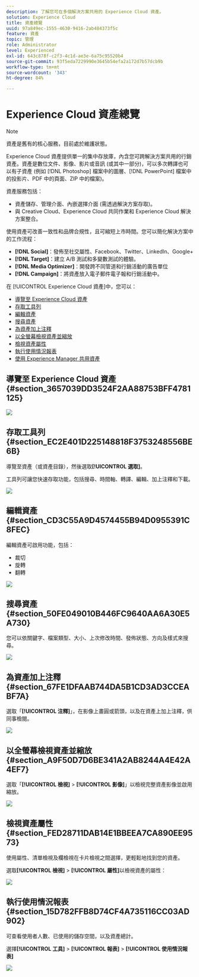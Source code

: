 ```yaml
---
description: 了解您可在多個解決方案共用的 Experience Cloud 資產。
solution: Experience Cloud
title: 資產總覽
uuid: 97a849ec-1555-4630-9416-2ab484373f5c
feature: 資產
topic: 管理
role: Administrator
level: Experienced
exl-id: 643c878f-c2f3-4c1d-ae3e-6a75c95520b4
source-git-commit: 93f5eda7229990e3645b54efa2a172d7b57dcb9b
workflow-type: tm+mt
source-wordcount: '343'
ht-degree: 84%

---
```


# Experience Cloud 資產總覽

>[!NOTE]
>
>資產是舊有的核心服務，目前處於維護狀態。

Experience Cloud 資產提供單一的集中存放庫，內含您可跨解決方案共用的行銷資產。資產是數位文件、影像、影片或音訊 (或其中一部分)，可以多次轉譯也可以有子資產 (例如 [!DNL Photoshop] 檔案中的圖層、[!DNL PowerPoint] 檔案中的投影片、PDF 中的頁面、ZIP 中的檔案)。

資產服務包括：

* 資產儲存、管理介面、內嵌選擇介面 (需透過解決方案存取)。
* 與 Creative Cloud、Experience Cloud 共同作業和 Experience Cloud 解決方案整合。

使用資產可改善一致性和品牌合規性，且可縮短上市時間。您可以簡化解決方案中的工作流程：

* **[!DNL Social]**：發佈至社交屬性、Facebook、Twitter、LinkedIn、Google+
* **[!DNL Target]**：建立 A/B 測試和多變數測試的體驗。
* **[!DNL Media Optimizer]**：開發跨不同管道和行銷活動的廣告單位
* **[!DNL Campaign]**：將資產放入電子郵件電子報和行銷活動中。

在 [!UICONTROL Experience Cloud 資產]中，您可以：

* [導覽至 Experience Cloud 資產](experience-cloud-assets.md#section_3657039DD3524F2AA88753BFF4781125)
* [存取工具列](experience-cloud-assets.md#section_EC2E401D225148818F3753248556BE6B)
* [編輯資產](experience-cloud-assets.md#section_CD3C55A9D4574455B94D0955391C8FEC)
* [搜尋資產](experience-cloud-assets.md#section_50FE049010B446FC9640AA6A30E5A730)
* [為資產加上注釋](experience-cloud-assets.md#section_67FE1DFAAB744DA5B1CD3AD3CCEABF7A)
* [以全螢幕檢視資產並縮放](experience-cloud-assets.md#section_A9F50D7D6BE341A2AB8244A4E42A4EF7)
* [檢視資產屬性](experience-cloud-assets.md#section_FED28711DAB14E1BBEEA7CA890EE9573)
* [執行使用情況報表](experience-cloud-assets.md#section_15D782FFB8D74CF4A735116CC03AD902)
* [使用 Experience Manager 共用資產](experience-cloud-assets.md#section_45C1B72F4D274F54BC6CCB64D2580AC5)

## 導覽至 Experience Cloud 資產 {#section_3657039DD3524F2AA88753BFF4781125}

![](assets/asset-nav.png)

## 存取工具列 {#section_EC2E401D225148818F3753248556BE6B}

導覽至資產（或資產目錄），然後選取&#x200B;**[!UICONTROL 選取]**。

工具列可讓您快速存取功能，包括搜尋、時間軸、轉譯、編輯、加上注釋和下載。

![](assets/asset-tools.png)

## 編輯資產 {#section_CD3C55A9D4574455B94D0955391C8FEC}

編輯資產可啟用功能，包括：

* 裁切
* 旋轉
* 翻轉

![](assets/asset-edit.png)

## 搜尋資產 {#section_50FE049010B446FC9640AA6A30E5A730}

您可以依關鍵字、檔案類型、大小、上次修改時間、發佈狀態、方向及樣式來搜尋。

![](assets/asset-search.png)

## 為資產加上注釋 {#section_67FE1DFAAB744DA5B1CD3AD3CCEABF7A}

選取「**[!UICONTROL 注釋]**」，在影像上畫圓或箭頭，以及在資產上加上注釋，供同事檢閱。

![](assets/assets-annotate.png)

## 以全螢幕檢視資產並縮放 {#section_A9F50D7D6BE341A2AB8244A4E42A4EF7}

選取「**[!UICONTROL 檢視]** > **[!UICONTROL 影像]**」以檢視完整資產影像並啟用縮放。

![](assets/asset-zoom.png)

## 檢視資產屬性 {#section_FED28711DAB14E1BBEEA7CA890EE9573}

使用屬性、清單檢視及欄檢視在卡片檢視之間選擇，更輕鬆地找到您的資產。

選取&#x200B;**[!UICONTROL 檢視]** > **[!UICONTROL 屬性]**&#x200B;以檢視資產的屬性：

![](assets/asset-properties.png)

## 執行使用情況報表 {#section_15D782FFB8D74CF4A735116CC03AD902}

可查看使用者人數、已使用的儲存空間，以及資產總計。

選擇&#x200B;**[!UICONTROL 工具]** > **[!UICONTROL 報表]** > **[!UICONTROL 使用情況報表]**

![](assets/assets-usage-report.png)
